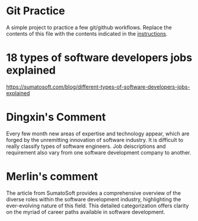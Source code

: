 # Git Practice
A simple project to practice a few git/github workflows.  Replace the contents of this file with the contents indicated in the [instructions](./instructions.md).

# 18 types of software developers jobs explained
https://sumatosoft.com/blog/different-types-of-software-developers-jobs-explained

# Dingxin's Comment
Every few month new areas of expertise and technology appear, which are forged by the unremitting innovation of software industry. It is difficult to really classify types of software engineers. Job deiscriptions and requirement also vary from one software development company to another.

# Merlin's comment

The article from SumatoSoft provides a comprehensive overview of the diverse roles within the software development industry, highlighting the ever-evolving nature of this field. This detailed categorization offers clarity on the myriad of career paths available in software development.
